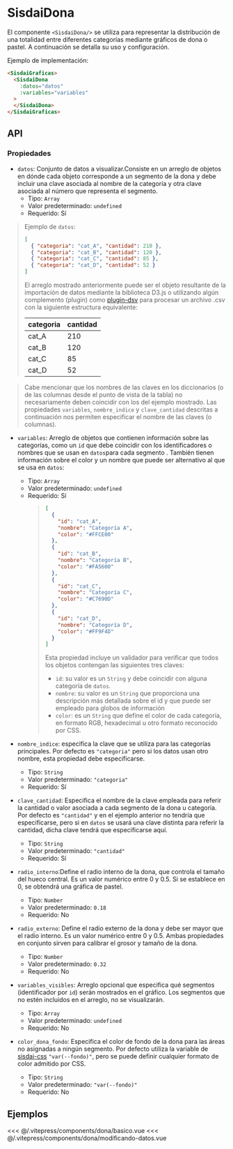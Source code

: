 <script setup>
    import Basico from "../../.vitepress/components/dona/basico.vue";
    import ModificandoDatos from "../../.vitepress/components/dona/modificando-datos.vue";
</script>

# SisdaiDona

El componente `<SisdaiDona/>` se utiliza para representar la distribución de una totalidad entre diferentes categorías mediante gráficos de dona o pastel. A continuación se detalla su uso y configuración.

Ejemplo de implementación:

```html
<SisdaiGraficas>
  <SisdaiDona
    :datos="datos"
    :variables="variables"
  >
  </SisdaiDona>
</SisdaiGraficas>
```

## API

### Propiedades

- `datos`: Conjunto de datos a visualizar.Consiste en un arreglo de objetos en dónde cada objeto corresponde a un segmento de la dona y debe incluir una clave asociada al nombre de la categoría y otra clave asociada al número que representa el segmento.
  - Tipo: `Array`
  - Valor predeterminado: `undefined`
  - Requerido: Sí

> Ejemplo de `datos`:
>
> ```json
> [
>   { "categoria": "cat_A", "cantidad": 210 },
>   { "categoria": "cat_B", "cantidad": 120 },
>   { "categoria": "cat_C", "cantidad": 85 },
>   { "categoria": "cat_D", "cantidad": 52 }
> ]
> ```
>
> El arreglo mostrado anteriormente puede ser el objeto resultante de la importación de datos mediante la biblioteca D3.js o utilizando algún complemento (plugin) como [plugin-dsv](https://www.npmjs.com/package/@rollup/plugin-dsv) para procesar un archivo .csv con la siguiente estructura equivalente:
>
> <table>
> <thead>
> <tr>
> <th>categoria</th>
> <th>cantidad</th>
> </tr>
> </thead>
> <tbody>
> <tr>
> <td>cat_A</td>
> <td>210</td>
> </tr>
> <tr>
> <td>cat_B</td>
> <td>120</td>
> </tr>
> <tr>
> <td>cat_C</td>
> <td>85</td>
> </tr>
> <tr>
> <td>cat_D</td>
> <td>52</td>
> </tr>
> </tbody>
> </table>

> Cabe mencionar que los nombres de las claves en los diccionarios (o de las columnas desde el punto de vista de la tabla) no necesariamente deben coincidir con los del ejemplo mostrado. Las propiedades `variables`, `nombre_indice` y `clave_cantidad` descritas a continuación nos permiten especificar el nombre de las claves (o columnas).

- `variables`: Arreglo de objetos que contienen información sobre las categorías, como un `id` que debe coincidir con los identificadores o nombres que se usan en `datos`para cada segmento . También tienen información sobre el color y un nombre que puede ser alternativo al que se usa en `datos`:

  - Tipo: `Array`
  - Valor predeterminado: `undefined`
  - Requerido: Sí
    > ```json
    > [
    >   {
    >     "id": "cat_A",
    >     "nombre": "Categoría A",
    >     "color": "#FFCE00"
    >   },
    >   {
    >     "id": "cat_B",
    >     "nombre": "Categoría B",
    >     "color": "#FA5600"
    >   },
    >   {
    >     "id": "cat_C",
    >     "nombre": "Categoría C",
    >     "color": "#C7690D"
    >   },
    >   {
    >     "id": "cat_D",
    >     "nombre": "Categoría D",
    >     "color": "#FF9F4D"
    >   }
    > ]
    > ```
    >
    > Esta propiedad incluye un validador para verificar que todos los objetos contengan las siguientes tres claves:
    >
    > - `id`: su valor es un `String` y debe coincidir con alguna categoría de `datos`.
    > - `nombre`: su valor es un `String` que proporciona una descripción más detallada sobre el id y que puede ser empleado para globos de información
    > - `color`: es un `String` que define el color de cada categoría, en formato RGB, hexadecimal u otro formato reconocido por CSS.

- `nombre_indice`: especifica la clave que se utiliza para las categorías principales. Por defecto es `"categoria"` pero si los datos usan otro nombre, esta propiedad debe especificarse.
  - Tipo: `String`
  - Valor predeterminado: `"categoria"`
  - Requerido: Sí
- `clave_cantidad`: Especifica el nombre de la clave empleada para referir la cantidad o valor asociada a cada segmento de la dona u categoría. Por defecto es `"cantidad"` y en el ejemplo anterior no tendría que especificarse, pero si en `datos` se usará una clave distinta para referir la cantidad, dicha clave tendrá que especificarse aquí.
  - Tipo: `String`
  - Valor predeterminado: `"cantidad"`
  - Requerido: Sí
- `radio_interno`:Define el radio interno de la dona, que controla el tamaño del hueco central. Es un valor numérico entre 0 y 0.5. Si se establece en 0, se obtendrá una gráfica de pastel.

  - Tipo: `Number`
  - Valor predeterminado: `0.18`
  - Requerido: No

- `radio_externo`: Define el radio externo de la dona y debe ser mayor que el radio interno. Es un valor numérico entre 0 y 0.5. Ambas propiedades en conjunto sirven para calibrar el grosor y tamaño de la dona.

  - Tipo: `Number`
  - Valor predeterminado: `0.32`
  - Requerido: No

- `variables_visibles`: Arreglo opcional que especifica qué segmentos (identificador por `id`) serán mostrados en el gráfico. Los segmentos que no estén incluidos en el arreglo, no se visualizarán.

  - Tipo: `Array`
  - Valor predeterminado: `undefined`
  - Requerido: No

- `color_dona_fondo`: Especifica el color de fondo de la dona para las áreas no asignadas a ningún segmento. Por defecto utiliza la variable de [sisdai-css](https://codigo.conahcyt.mx/sisdai/sisdai-css) `"var(--fondo)"`, pero se puede definir cualquier formato de color admitido por CSS.
  - Tipo: `String`
  - Valor predeterminado: `"var(--fondo)"`
  - Requerido: No

## Ejemplos

<Basico/>
<<< @/.vitepress/components/dona/basico.vue

<ModificandoDatos/>
<<< @/.vitepress/components/dona/modificando-datos.vue
